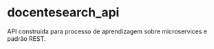 # docentesearch_api
API construída para processo de aprendizagem sobre microservices e padrão REST.
